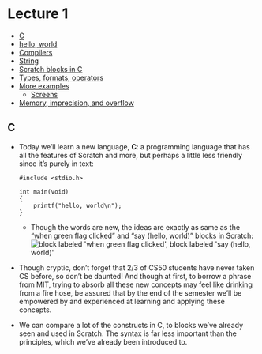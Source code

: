 Lecture 1
=========

*   [C](#c)
*   [hello, world](#hello-world)
*   [Compilers](#compilers)
*   [String](#string)
*   [Scratch blocks in C](#scratch-blocks-in-c)
*   [Types, formats, operators](#types-formats-operators)
*   [More examples](#more-examples)
    *   [Screens](#screens)
*   [Memory, imprecision, and overflow](#memory-imprecision-and-overflow)

C
-

*   Today we’ll learn a new language, **C**: a programming language that has all the features of Scratch and more, but perhaps a little less friendly since it’s purely in text:
    
        #include <stdio.h>
        
        int main(void)
        {
            printf("hello, world\n");
        }
        
    
    *   Though the words are new, the ideas are exactly as same as the “when green flag clicked” and “say (hello, world)” blocks in Scratch:  
        ![block labeled 'when green flag clicked', block labeled 'say (hello, world)'](https://cs50.harvard.edu/x/2020/notes/1/when_green_flag.png)
*   Though cryptic, don’t forget that 2/3 of CS50 students have never taken CS before, so don’t be daunted! And though at first, to borrow a phrase from MIT, trying to absorb all these new concepts may feel like drinking from a fire hose, be assured that by the end of the semester we’ll be empowered by and experienced at learning and applying these concepts.
*   We can compare a lot of the constructs in C, to blocks we’ve already seen and used in Scratch. The syntax is far less important than the principles, which we’ve already been introduced to.
